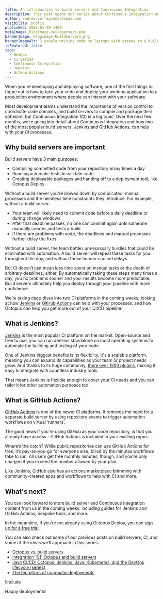 ```yaml
---
title: An introduction to build servers and Continuous Integration
description: This post opens our series about Continuous Integration and build servers, with an overview on the benefits of build servers, particularly Jenkins and GitHub Actions.
author: andrew.corrigan@octopus.com
visibility: public
published: 2022-01-10-1400
metaImage: blogimage-buildservers.png
bannerImage: blogimage-buildservers.png
bannerImageAlt: 2 people writing code on laptops with arrows to a build server, then an arrow to the octopus logo in a cloud, and a rocket launching
isFeatured: false
tags:
  - DevOps
  - CI Series
  - Continuous Integration
  - Jenkins
  - GitHub Actions
---
```


When you're developing and deploying software, one of the first things to figure out is how to take your code and deploy your working application to a production environment where people can interact with your software.

Most development teams understand the importance of version control to coordinate code commits, and build servers to compile and package their software, but Continuous Integration (CI) is a big topic. Over the next few months, we’re going into detail about Continuous Integration and how two of the most popular build servers, Jenkins and GitHub Actions, can help with your CI processes.

## Why build servers are important

Build servers have 3 main purposes:

- Compiling committed code from your repository many times a day
- Running automatic tests to validate code
- Creating deployable packages and handing off to a deployment tool, like Octopus Deploy

Without a build server you're slowed down by complicated, manual processes and the needless time constraints they introduce. For example, without a build server:

- Your team will likely need to commit code before a daily deadline or during change windows
- After that deadline passes, no one can commit again until someone manually creates and tests a build
- If there are problems with code, the deadlines and manual processes further delay the fixes

Without a build server, the team battles unnecessary hurdles that could be eliminated with automation. A build server will repeat these tasks for you throughout the day, and without those human-caused delays.

But CI doesn’t just mean less time spent on manual tasks or the death of arbitrary deadlines, either. By automatically taking these steps many times a day, you fix problems sooner and your results become more predictable. Build servers ultimately help you deploy through your pipeline with more confidence.

We’re taking deep dives into two CI platforms in the coming weeks, looking at how [Jenkins](https://www.jenkins.io/) or [GitHub Actions](https://github.com/features/actions) can help with your processes, and how Octopus can help you get more out of your CI/CD pipeline.

## What is Jenkins?

[Jenkins](https://www.jenkins.io/) is the most popular CI platform on the market. Open-source and free to use, you can run Jenkins standalone on most operating systems to automate the building and testing of your code.

One of Jenkins biggest benefits is its flexibility. It's a scalable platform, meaning you can expand its capabilities as your team or project needs grow. And thanks to its huge community, [there over 1800 plugins](https://plugins.jenkins.io/), making it easy to integrate with countless industry tools.
 
That means Jenkins is flexible enough to cover your CI needs and you can tailor it for other automation purposes too.

## What is GitHub Actions?

[GitHub Actions](https://github.com/features/actions) is one of the newer CI platforms. It removes the need for a separate build server by using repository events to trigger automation workflows on virtual ‘runners’. 

The good news if you're using GitHub as your code repository, is that you already have access - GitHub Actions is included in your existing repos.

Where’s the catch? While public repositories can use GitHub Actions for free, it’s pay-as-you-go for everyone else, billed by the minutes workflows take to run. All users get free monthly minutes, though, and you’re only charged if you exceed the number allowed by your plan.

Like Jenkins, [GitHub also has an actions marketplace](https://github.com/marketplace) brimming with community-created apps and workflows to help with CI and more.

## What's next?

You can look forward to more build server and Continuous Integration content from us in the coming weeks, including guides for Jenkins and GitHub Actions, bespoke tools, and more.

In the meantime, if you're not already using Octopus Deploy, you can [sign up for a free trial](https://octopus.com/start).

You can also check out some of our previous posts on build servers, CI, and some of the ideas we’ll approach in this series:

- [Octopus vs. build servers](https://octopus.com/blog/octopus-vs-build-server)
- [Integration 101: Octopus and build servers](https://octopus.com/blog/octopus-build-server-integration-101)
- [Java CI/CD: Octopus, Jenkins, Java, Kubernetes, and the DevOps lifecycle (series)](https://octopus.com/blog/java-ci-cd-co/)
- [The ten pillars of pragmatic deployments](https://octopus.com/blog/ten-pillars-of-pragmatic-deployments)

!include <q1-2022-newsletter-cta>

Happy deployments!
